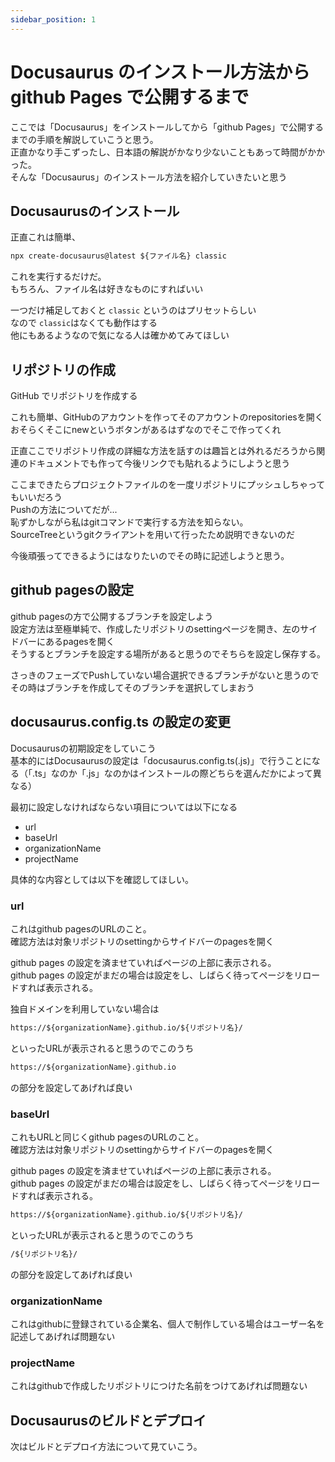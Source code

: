 ```yaml
---
sidebar_position: 1
---
```


# Docusaurus のインストール方法から github Pages で公開するまで

ここでは「Docusaurus」をインストールしてから「github Pages」で公開するまでの手順を解説していこうと思う。  
正直かなり手こずったし、日本語の解説がかなり少ないこともあって時間がかかった。  
そんな「Docusaurus」のインストール方法を紹介していきたいと思う

## Docusaurusのインストール

正直これは簡単、
```markdown
npx create-docusaurus@latest ${ファイル名} classic
```

これを実行するだけだ。  
もちろん、ファイル名は好きなものにすればいい

一つだけ補足しておくと `classic` というのはプリセットらしい  
なので `classic`はなくても動作はする  
他にもあるようなので気になる人は確かめてみてほしい

## リポジトリの作成
GitHub でリポジトリを作成する

これも簡単、GitHubのアカウントを作ってそのアカウントのrepositoriesを開く  
おそらくそこにnewというボタンがあるはずなのでそこで作ってくれ

正直ここでリポジトリ作成の詳細な方法を話すのは趣旨とは外れるだろうから関連のドキュメントでも作って今後リンクでも貼れるようにしようと思う

<!-- TODO: リポジトリの作成方法 -->

ここまできたらプロジェクトファイルのを一度リポジトリにプッシュしちゃってもいいだろう  
Pushの方法についてだが...  
恥ずかしながら私はgitコマンドで実行する方法を知らない。  
SourceTreeというgitクライアントを用いて行ったため説明できないのだ

<!-- TODO: sourceTreeでのPush方法 -->
今後頑張ってできるようにはなりたいのでその時に記述しようと思う。

<!-- TODO: コマンドでのPush方法 -->

## github pagesの設定
github pagesの方で公開するブランチを設定しよう  
設定方法は至極単純で、作成したリポジトリのsettingページを開き、左のサイドバーにあるpagesを開く  
そうするとブランチを設定する場所があると思うのでそちらを設定し保存する。

さっきのフェーズでPushしていない場合選択できるブランチがないと思うのでその時はブランチを作成してそのブランチを選択してしまおう

## docusaurus.config.ts の設定の変更

Docusaurusの初期設定をしていこう  
基本的にはDocusaurusの設定は「docusaurus.config.ts(.js)」で行うことになる（「.ts」なのか「.js」なのかはインストールの際どちらを選んだかによって異なる）

最初に設定しなければならない項目については以下になる
- url
- baseUrl
- organizationName
- projectName

具体的な内容としては以下を確認してほしい。
### url
これはgithub pagesのURLのこと。  
確認方法は対象リポジトリのsettingからサイドバーのpagesを開く

github pages の設定を済ませていればページの上部に表示される。  
github pages の設定がまだの場合は設定をし、しばらく待ってページをリロードすれば表示される。

独自ドメインを利用していない場合は

```markdown
https://${organizationName}.github.io/${リポジトリ名}/
```
といったURLが表示されると思うのでこのうち
```markdown
https://${organizationName}.github.io
```
の部分を設定してあげれば良い

### baseUrl
これもURLと同じくgithub pagesのURLのこと。  
確認方法は対象リポジトリのsettingからサイドバーのpagesを開く

github pages の設定を済ませていればページの上部に表示される。  
github pages の設定がまだの場合は設定をし、しばらく待ってページをリロードすれば表示される。

```markdown
https://${organizationName}.github.io/${リポジトリ名}/
```
といったURLが表示されると思うのでこのうち
```markdown
/${リポジトリ名}/
```
の部分を設定してあげれば良い

### organizationName
これはgithubに登録されている企業名、個人で制作している場合はユーザー名を記述してあげれば問題ない

### projectName
これはgithubで作成したリポジトリにつけた名前をつけてあげれば問題ない

## Docusaurusのビルドとデプロイ

次はビルドとデプロイ方法について見ていこう。

